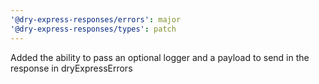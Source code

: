 ```yaml
---
'@dry-express-responses/errors': major
'@dry-express-responses/types': patch
---
```


Added the ability to pass an optional logger and a payload to send in the response in dryExpressErrors
